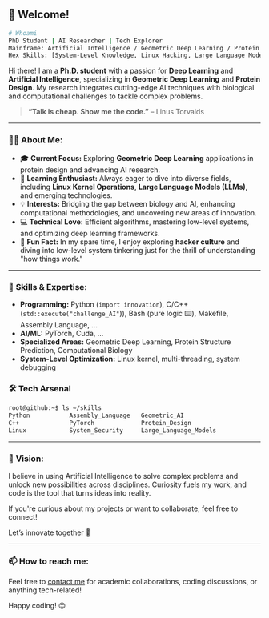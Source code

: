 ## 👋 Welcome!

```bash
# Whoami  
PhD Student | AI Researcher | Tech Explorer  
Mainframe: Artificial Intelligence / Geometric Deep Learning / Protein Design  
Hex Skills: [System-Level Knowledge, Linux Hacking, Large Language Models]  
```

Hi there! I am a **Ph.D. student** with a passion for **Deep Learning** and **Artificial Intelligence**, specializing in **Geometric Deep Learning** and **Protein Design**. My research integrates cutting-edge AI techniques with biological and computational challenges to tackle complex problems.

> **“Talk is cheap. Show me the code.”** – Linus Torvalds

---

### 👨‍💻 **About Me**:
- 🎓 **Current Focus:** Exploring **Geometric Deep Learning** applications in protein design and advancing AI research.  
- 🌱 **Learning Enthusiast:** Always eager to dive into diverse fields, including **Linux Kernel Operations**, **Large Language Models (LLMs)**, and emerging technologies.  
- 💡 **Interests:** Bridging the gap between biology and AI, enhancing computational methodologies, and uncovering new areas of innovation.  
- 💻 **Technical Love:** Efficient algorithms, mastering low-level systems, and optimizing deep learning frameworks.
- 🎩 **Fun Fact:** In my spare time, I enjoy exploring **hacker culture** and diving into low-level system tinkering just for the thrill of understanding "how things work."

---

### 🚀 **Skills & Expertise**:
- **Programming:** Python (`import innovation`), C/C++ (`std::execute("challenge_AI"`)), Bash (pure logic ⌨️), Makefile, Assembly Language, ... 
- **AI/ML:** PyTorch, Cuda, ...
- **Specialized Areas:** Geometric Deep Learning, Protein Structure Prediction, Computational Biology  
- **System-Level Optimization:** Linux kernel, multi-threading, system debugging

### 🛠️ **Tech Arsenal**
```bash
root@github:~$ ls ~/skills  
Python           Assembly_Language   Geometric_AI  
C++              PyTorch             Protein_Design   
Linux            System_Security     Large_Language_Models  
```
---

### 🌟 **Vision**:
I believe in using Artificial Intelligence to solve complex problems and unlock new possibilities across disciplines. Curiosity fuels my work, and code is the tool that turns ideas into reality.

If you're curious about my projects or want to collaborate, feel free to connect!

Let’s innovate together 🚀  

---

### 📫 **How to reach me**:
Feel free to [contact me](https://github.com/chenkxin/) for academic collaborations, coding discussions, or anything tech-related!

Happy coding! 😊  
